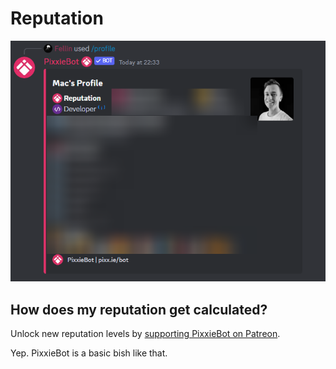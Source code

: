 # Reputation

![](../../.gitbook/assets/pixxie_reputation.png)

## How does my reputation get calculated?

Unlock new reputation levels by [supporting PixxieBot on Patreon](https://patreon.com/pixxiebot).

Yep. PixxieBot is a basic bish like that.

